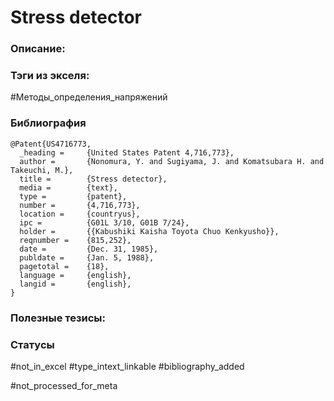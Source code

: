# Stress detector

### Описание:

### Тэги из экселя:
#Методы_определения_напряжений 

### Библиография
```
@Patent{US4716773,
  _heading =     {United States Patent 4,716,773},
  author =       {Nonomura, Y. and Sugiyama, J. and Komatsubara H. and Takeuchi, M.},
  title =        {Stress detector},
  media =        {text},
  type =         {patent},
  number =       {4,716,773},
  location =     {countryus},
  ipc =          {G01L 3/10, G01B 7/24},
  holder =       {{Kabushiki Kaisha Toyota Chuo Kenkyusho}},
  reqnumber =    {815,252},
  date =         {Dec. 31, 1985},
  publdate =     {Jan. 5, 1988},
  pagetotal =    {18},
  language =     {english},
  langid =       {english},
}
```

### Полезные тезисы:

### Статусы
#not_in_excel 
#type_intext_linkable
#bibliography_added

#not_processed_for_meta
